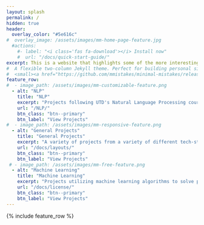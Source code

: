 ```yaml
---
layout: splash
permalink: /
hidden: true
header:
  overlay_color: "#5e616c"
#  overlay_image: /assets/images/mm-home-page-feature.jpg
  #actions:
    #- label: "<i class='fas fa-download'></i> Install now"
    #  url: "/docs/quick-start-guide/"
excerpt: This is a website that highlights some of the more interesting personal projects i've worked on.
#  A flexible two-column Jekyll theme. Perfect for building personal sites, blogs, and portfolios.<br />
#  <small><a href="https://github.com/mmistakes/minimal-mistakes/releases/tag/4.24.0">Latest release v4.24.0</a></small>
feature_row:
#  - image_path: /assets/images/mm-customizable-feature.png
  - alt: "NLP"
    title: "NLP"
    excerpt: "Projects following UTD's Natural Language Processing course"
    url: "/NLP/"
    btn_class: "btn--primary"
    btn_label: "View Projects"
#  - image_path: /assets/images/mm-responsive-feature.png
  - alt: "General Projects"
    title: "General Projects"
    excerpt: "A variety of projects from a variety of different tech-stacks"
    url: "/docs/layouts/"
    btn_class: "btn--primary"
    btn_label: "View Projects"
 # - image_path: /assets/images/mm-free-feature.png
  - alt: "Machine Learning"
    title: "Machine Learning"
    excerpt: "Projects utilizing machine learning algorithms to solve problems"
    url: "/docs/license/"
    btn_class: "btn--primary"
    btn_label: "View Projects"      
---
```


{% include feature_row %}
